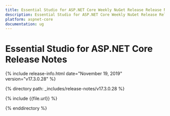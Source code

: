 ```yaml
---
title: Essential Studio for ASP.NET Core Weekly NuGet Release Release Notes  
description: Essential Studio for ASP.NET Core Weekly NuGet Release Release Notes  
platform: aspnet-core
documentation: ug
---
```


# Essential Studio for ASP.NET Core  Release Notes  

{% include release-info.html date="November 19, 2019"  version="v17.3.0.28" %} 


{% directory path: _includes/release-notes/v17.3.0.28 %}

{% include {{file.url}} %}

{% enddirectory %}